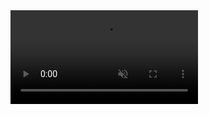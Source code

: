 

<video src='video/accel-bomb.mp4' controls loop muted autoplay/>


<video src='video/meteor.mp4'  controls loop muted autoplay/>


